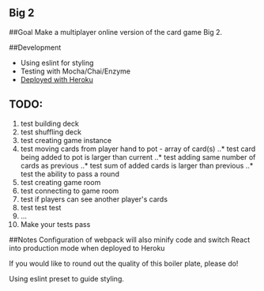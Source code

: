 Big 2
------

##Goal
Make a multiplayer online version of the card game Big 2.

##Development
- Using eslint for styling
- Testing with Mocha/Chai/Enzyme
- [Deployed with Heroku](https://big2cards.herokuapp.com/)

TODO:
----
1. test building deck
2. test shuffling deck
3. test creating game instance
4. test moving cards from player hand to pot - array of card(s)
..* test card being added to pot is larger than current
..* test adding same number of cards as previous
..* test sum of added cards is larger than previous
..* test the ability to pass a round
5. test creating game room
6. test connecting to game room
7. test if players can see another player's cards
8. test test test
9. ...
10. Make your tests pass

##Notes
Configuration of webpack will also minify code and switch React into production mode when deployed to Heroku

If you would like to round out the quality of this boiler plate, please do!

Using eslint preset to guide styling.

